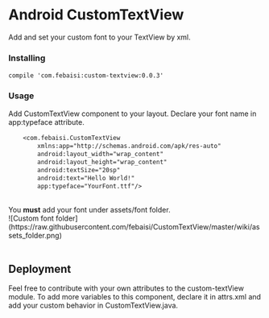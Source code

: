 Android CustomTextView
=============================================================================
Add and set your custom font to your TextView by xml.

### Installing
```
compile 'com.febaisi:custom-textview:0.0.3'
```

### Usage
Add CustomTextView component to your layout. Declare your font name in app:typeface attribute.
```
    <com.febaisi.CustomTextView
        xmlns:app="http://schemas.android.com/apk/res-auto"
        android:layout_width="wrap_content"
        android:layout_height="wrap_content"
        android:textSize="20sp"
        android:text="Hello World!"
        app:typeface="YourFont.ttf"/>
```
<br>
You <b>must</b> add your font under assets/font folder.<br>
![Custom font folder](https://raw.githubusercontent.com/febaisi/CustomTextView/master/wiki/assets_folder.png) 
<br><br>

## Deployment
Feel free to contribute with your own attributes to the custom-textView module.
To add more variables to this component, declare it in attrs.xml and add your custom behavior in CustomTextView.java.

